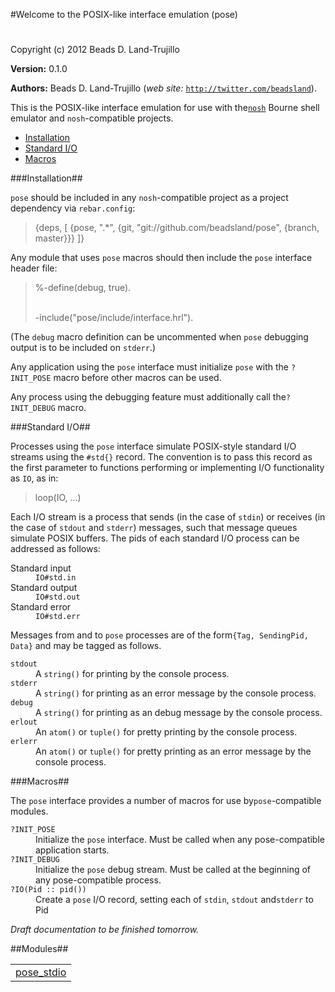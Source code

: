 

#Welcome to the POSIX-like interface emulation (pose)#


Copyright (c) 2012 Beads D. Land-Trujillo

__Version:__ 0.1.0

__Authors:__ Beads D. Land-Trujillo (_web site:_ [`http://twitter.com/beadsland`](http://twitter.com/beadsland)).

This is the POSIX-like interface emulation for use with the[`nosh`](http://github.com/beadsland/nosh) Bourne shell
  emulator and `nosh`-compatible projects.
* [Installation](http://github.com/beadsland/pose/blob/master/doc/README.md#Installation)
* [Standard I/O](http://github.com/beadsland/pose/blob/master/README.md#Standard_I/O)
* [Macros](http://github.com/beadsland/pose/blob/master/doc/README.md#Macros)


###<a name="Installation">Installation</a>##


`pose` should be included in any `nosh`-compatible project as a project
  dependency via `rebar.config`:
<blockquote>
  {deps, [
     {pose, ".*",
       {git, "git://github.com/beadsland/pose", {branch, master}}}
    ]}</blockquote>


Any module that uses `pose` macros should then include the `pose`
interface header file:
<blockquote>
  %-define(debug, true).
<br></br>

  -include("pose/include/interface.hrl").</blockquote>


(The `debug` macro definition can be uncommented when `pose` debugging
  output is to be included on `stderr`.)

Any application using the `pose` interface must initialize `pose`
  with the `?INIT_POSE` macro before other macros can be used.

Any process using the debugging feature must additionally call the`?INIT_DEBUG` macro.

###<a name="Standard_I/O">Standard I/O</a>##


Processes using the `pose` interface simulate POSIX-style
  standard I/O streams using the `#std{}` record.  The convention is to
  pass this record as the first parameter to functions performing or
  implementing I/O functionality as `IO`, as in:
<blockquote>
  loop(IO, ...)</blockquote>


Each I/O stream is a process that sends (in the case of `stdin`) or
  receives (in the case of `stdout` and `stderr`) messages, such that
message queues simulate POSIX buffers.  The pids of each standard I/O
process can be addressed as follows:

<dt> Standard input </dt>

 

<dd> <code>IO#std.in</code> </dd>



<dt> Standard output </dt>

 

<dd> <code>IO#std.out</code> </dd>



<dt> Standard error </dt>

 

<dd> <code>IO#std.err</code> </dd>



Messages from and to `pose` processes are of the form`{Tag, SendingPid, Data}` and may be tagged as follows.

<dt> <code>stdout</code> </dt>



<dd> A <code>string()</code> for printing by the console process. </dd>



<dt> <code>stderr</code> </dt>



<dd> A <code>string()</code> for printing as an error message by the console process.</dd>



<dt> <code>debug</code> </dt>



<dd> A <code>string()</code> for printing as an debug message by the console process.</dd>



<dt> <code>erlout</code> </dt>



<dd> An <code>atom()</code> or <code>tuple()</code> for pretty printing by the console process.</dd>



<dt> <code>erlerr</code> </dt>



<dd> An <code>atom()</code> or <code>tuple()</code> for pretty printing as an error message
       by the console process.</dd>



###<a name="Macros">Macros</a>##


The `pose` interface provides a number of macros for use by`pose`-compatible modules.

<dt> <code>?INIT_POSE</code> </dt>



<dd> Initialize the <code>pose</code> interface.  Must be called when any
  pose-compatible application starts. </dd>



<dt> <code>?INIT_DEBUG</code> </dt>



<dd> Initialize the <code>pose</code> debug stream.  Must be called at the
  beginning of any pose-compatible process. </dd>



<dt> <code>?IO(Pid :: pid())</code> </dt>



<dd> Create a <code>pose</code> I/O record, setting each of <code>stdin</code>, <code>stdout</code> and<code>stderr</code> to Pid </dd>

_Draft documentation to be finished tomorrow._

##Modules##


<table width="100%" border="0" summary="list of modules">
<tr><td><a href="http://github.com/beadsland/pose/blob/master/doc/pose_stdio.md" class="module">pose_stdio</a></td></tr></table>

